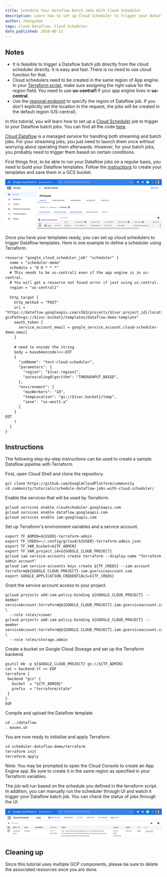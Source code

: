 ```yaml
---
title: Schedule Your Dataflow Batch Jobs With Cloud Scheduler
description: Learn how to set up Cloud Scheduler to trigger your Dataflow batch jobs.
author: zhongchen
tags: Cloud Dataflow, Cloud Scheduler 
date_published: 2020-08-11
---
```


## Notes
- It is feasible to trigger a Dataflow batch job directly from the cloud scheduler directly. It is easy and fast. There is no need to use cloud function for that.
- Cloud schedulers need to be created in the same region of App engine. In your [Terraform script](https://www.terraform.io/docs/providers/google/r/cloud_scheduler_job.html#region), 
make sure assigning the right value for the region field. You need to use **us-central1** if your app engine lives in **us-central**.
- Use the [regional endpoint](https://cloud.google.com/dataflow/docs/reference/rest/v1b3/projects.locations.jobs/create) to specify the region of Dataflow job. 
If you don't explicitly set the location in the request, the jobs will be created in the default region (US-central).


In this tutorial, you will learn how to set up a [Cloud Scheduler](https://cloud.google.com/scheduler/) job to trigger to your 
Dataflow batch jobs.
You can find all the code [here](./scheduler-dataflow-demo).

[Cloud Dataflow](https://cloud.google.com/dataflow) is a managed service for handling 
both streaming and batch jobs. For your streaming jobs, you just need to launch them once without worrying about operating them afterwards. 
However, for your batch jobs, you probably need to trigger them based on certain conditions.

First things first, to be able to run your Dataflow jobs on a regular basis, you need to build your Dataflow templates. 
Follow the [instructions](https://cloud.google.com/dataflow/docs/guides/templates/creating-templates) to create your templates and save them in a GCS bucket.

![Upload Dataflow templates in a GCS bucket](store_a_template_in_gcs.png)


Once you have your templates ready, you can set up cloud schedulers to trigger Dataflow templates. 
Here is one example to define a scheduler using Terraform.


```hcl-terraform
resource "google_cloud_scheduler_job" "scheduler" {
  name = "scheduler-demo"
  schedule = "0 0 * * *"
  # This needs to be us-central1 even if the app engine is in us-central.
  # You will get a resource not found error if just using us-central.
  region = "us-central1"

  http_target {
    http_method = "POST"
    uri = "https://dataflow.googleapis.com/v1b3/projects/${var.project_id}/locations/${var.region}/templates:launch?gcsPath=gs://${var.bucket}/templates/dataflow-demo-template"
    oauth_token {
      service_account_email = google_service_account.cloud-scheduler-demo.email
    }

    # need to encode the string
    body = base64encode(<<-EOT
    {
      "jobName": "test-cloud-scheduler",
      "parameters": {
        "region": "${var.region}",
        "autoscalingAlgorithm": "THROUGHPUT_BASED",
      },
      "environment": {
        "maxWorkers": "10",
        "tempLocation": "gs://${var.bucket}/temp",
        "zone": "us-west1-a"
      }
    }
EOT
    )
  }
}
```

## Instructions

The following step-by-step instructions can be used to create a sample Dataflow pipeline with Terraform.

First, open Cloud Shell and clone the repository.

```
git clone https://github.com/GoogleCloudPlatform/community
cd community/tutorials/schedule-dataflow-jobs-with-cloud-scheduler/
```

Enable the services that will be used by Terraform.

```
gcloud services enable cloudscheduler.googleapis.com
gcloud services enable dataflow.googleapis.com
gcloud services enable iam.googleapis.com
```

Set up Terraform's environment variables and a service account.

```
export TF_ADMIN=${USER}-terraform-admin
export TF_CREDS=~/.config/gcloud/${USER}-terraform-admin.json
export TF_VAR_bucket=${TF_ADMIN}
export TF_VAR_project_id=${GOOGLE_CLOUD_PROJECT}
gcloud iam service-accounts create terraform --display-name "Terraform admin account"
gcloud iam service-accounts keys create ${TF_CREDS} --iam-account terraform@${GOOGLE_CLOUD_PROJECT}.iam.gserviceaccount.com
export GOOGLE_APPLICATION_CREDENTIALS=${TF_CREDS}
```

Grant the service account access to your project.

```
gcloud projects add-iam-policy-binding ${GOOGLE_CLOUD_PROJECT} --member serviceAccount:terraform@${GOOGLE_CLOUD_PROJECT}.iam.gserviceaccount.com \
  --role roles/viewer
gcloud projects add-iam-policy-binding ${GOOGLE_CLOUD_PROJECT} --member serviceAccount:terraform@${GOOGLE_CLOUD_PROJECT}.iam.gserviceaccount.com \
  --role roles/storage.admin
```

Create a bucket on Google Cloud Stoeage and set up the Terraform backend.

```
gsutil mb -p ${GOOGLE_CLOUD_PROJECT} gs://${TF_ADMIN}
cat > backend.tf << EOF
terraform {
 backend "gcs" {
   bucket  = "${TF_ADMIN}"
   prefix  = "terraform/state"
 }
}
EOF
```

Compile and upload the Dataflow template.

```
cd ../dataflow
. maven.sh
```

You are now ready to initialize and apply Terraform.

```
cd scheduler-dataflow-demo/terraform
terraform init
terraform apply
```

Note: You may be prompted to open the Cloud Console to create an App Engine app.  Be sure to create it in the same region as specified in your Terraform variables.

The job will run based on the schedule you defined in the terraform script. 
In addition, you can manually run the scheduler through UI and watch it trigger your Dataflow batch job. 
You can check the status of jobs through the UI.

![See the status of your jobs](check_scheduler_status.png)



## Cleaning up

Since this tutorial uses multiple GCP components, please be sure to delete the associated resources once you are done.
